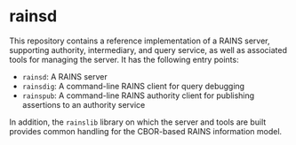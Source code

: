 # rainsd

This repository contains a reference implementation of a RAINS server,
supporting authority, intermediary, and query service, as well as associated
tools for managing the server. It has the following entry points:

- `rainsd`:    A RAINS server
- `rainsdig`:  A command-line RAINS client for query debugging
- `rainspub`:  A command-line RAINS authority client for 
               publishing assertions to an authority service

In addition, the `rainslib` library on which the server and tools are built provides common handling for the CBOR-based RAINS information model.